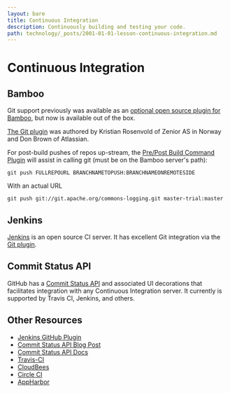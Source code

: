```yaml
---
layout: bare
title: Continuous Integration
description: Continuously building and testing your code.
path: technology/_posts/2001-01-01-lesson-continuous-integration.md
---
```


# Continuous Integration

## Bamboo
Git support previously was available as an [optional open source plugin for Bamboo](https://labs.atlassian.com/wiki/display/BGIT/Home), but now is available out of the box.

[The Git plugin](https://labs.atlassian.com/wiki/display/BGIT/Home) was authored by Kristian Rosenvold of Zenior AS in Norway and Don Brown of Atlassian.

For post-build pushes of repos up-stream, the [Pre/Post Build Command Plugin](https://plugins.atlassian.com/plugin/details/5581) will assist in calling git (must be on the Bamboo server's path):

    git push FULLREPOURL BRANCHNAMETOPUSH:BRANCHNAMEONREMOTESIDE
    
With an actual URL

    git push git://git.apache.org/commons-logging.git master-trial:master


## Jenkins

[Jenkins](http://jenkins-ci.org/) is an open source CI server. It has excellent Git integration via the [Git plugin](https://wiki.jenkins-ci.org/display/JENKINS/Git+Plugin).


## Commit Status API

GitHub has a [Commit Status API](https://github.com/blog/1227-commit-status-api) and associated UI decorations that facilitates integration with any Continuous Integration server. It currently is supported by Travis CI, Jenkins, and others.


## Other Resources

* [Jenkins GitHub Plugin](https://wiki.jenkins-ci.org/display/JENKINS/GitHub+Plugin)
* [Commit Status API Blog Post](https://github.com/blog/1227-commit-status-api)
* [Commit Status API Docs](http://developer.github.com/v3/repos/statuses/)
* [Travis-CI](http://travis-ci.org)
* [CloudBees](http://www.cloudbees.com)
* [Circle CI](https://circleci.com)
* [AppHarbor](http://blog.appharbor.com/2012/09/06/github-commit-status-api-now-supported)
